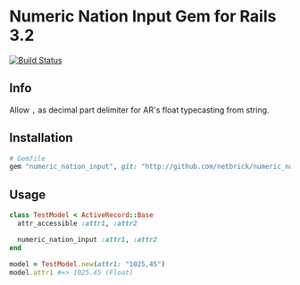 # Numeric Nation Input Gem for Rails 3.2
[![Build Status](https://travis-ci.org/netbrick/numeric_nation_input.png?branch=master)](https://travis-ci.org/netbrick/numeric_nation_input)

## Info

Allow `,` as decimal part delimiter for AR's float typecasting from string.

## Installation

```ruby
# Gemfile
gem "numeric_nation_input", git: "http://github.com/netbrick/numeric_nation_input.git"
```

## Usage

```ruby
class TestModel < ActiveRecord::Base
  attr_accessible :attr1, :attr2

  numeric_nation_input :attr1, :attr2
end

model = TestModel.new(attr1: "1025,45")
model.attr1 #=> 1025.45 (Float)
```
